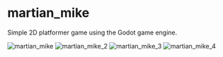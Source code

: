 # martian_mike
Simple 2D platformer game using the Godot game engine.

![martian_mike](https://github.com/nielsenchristoffer93/martian_mike/assets/6544118/3aae9a7d-9a22-4d5f-94e5-c3bcca2901c7)
![martian_mike_2](https://github.com/nielsenchristoffer93/martian_mike/assets/6544118/57d03c88-af49-4104-8e14-20a54fd63b95)
![martian_mike_3](https://github.com/nielsenchristoffer93/martian_mike/assets/6544118/6118fefb-d37b-47ad-8519-018f07c182c4)
![martian_mike_4](https://github.com/nielsenchristoffer93/martian_mike/assets/6544118/6f8d618f-733a-4168-a18e-1b922b0b612f)
